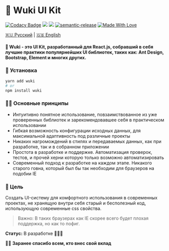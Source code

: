 <h1>🧸 Wuki UI Kit</h1>

[![Codacy Badge](https://api.codacy.com/project/badge/Grade/a6c0e46fb10d4f9ba08881ea0aecfa63)](https://app.codacy.com/gh/melishev/wuki?utm_source=github.com&utm_medium=referral&utm_content=melishev/wuki&utm_campaign=Badge_Grade_Settings)
[<img src="https://raw.githubusercontent.com/storybooks/brand/master/badge/badge-storybook.svg">](https://wuki.melishev.com) [![](https://img.shields.io/badge/Figma-2c2c2c?style=flat&logo=figma&logoColor=white)](https://www.figma.com/file/Nqauu6UOyhf5YUG8FZdBU8/wuki-%F0%9F%A7%B8?node-id=10%3A15)
[![semantic-release](https://img.shields.io/badge/%20%20%F0%9F%93%A6%F0%9F%9A%80-semantic--release-e10079.svg)](https://github.com/semantic-release/semantic-release) [![Made With Love](https://img.shields.io/badge/Made%20With-Love-orange.svg)](https://github.com/melishev/wuki)

[🇷🇺 Русский](https://github.com/melishev/wuki/tree/master/.github/readme/ru.md) | [🇬🇧 English](https://github.com/melishev/wuki)

#### 🧸 Wuki - это UI Kit, разработанный для React.js, собравший в себя лучшие практики популярнейших UI библиотек, таких как: Ant Design, Bootstrap, Element и многих других.

### 🚀 Установка
```bash
yarn add wuki
# or
npm install wuki
```
### 👋🏼 Основные принципы
- Интуитивно понятное использование, повзаимствованное из уже проверенных библиотек и зарекомендовавшее себя в практическом использовании
- Гибкая возможность конфигурации исходных данных, для максимальной адаптивность под различные проекты
- Никаких нагромождений в стилях и передаваемых данных, как при разработке, так и в собранном приложении
- Простота в разработке и поддержке. Автоматизация проверок, тестов, и прочей херни которую только возможно автоматизировать
- Современный подход к разработке на каждом этапе. Никакого старого говна, который был бы так необходим для браузеров на подобии IE


### 🎯 Цель
Создать UI-систему для комфортного использования в современных проектах, не хранящую внутри себя старый и бесполезный код, использующую современные css свойства.

> Важно: В таких браузерах как IE скорее всего будет плохая поддержка, но как то пофиг.

**Статус:** В разработке 👨🏻‍💻

🙏🏼 **Заранее спасибо всем, кто внес свой вклад**